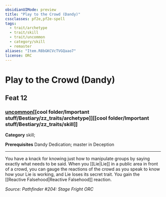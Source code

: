 ```yaml
---
obsidianUIMode: preview
title: "Play to the Crowd (Dandy)"
cssclasses: pf2e,pf2e-spell
tags:
  - trait/archetype
  - trait/skill
  - trait/uncommon
  - category/skill
  - remaster
aliases: "Item.R8bGKCVcTVGQaao7"
license: ORC
---
```

# Play to the Crowd (Dandy)
## Feat 12
### [uncommon](cool%20folder/Important%20stuff/Bestiary/zz_traits/uncommon.md "Uncommon Rarity Trait")[[cool folder/Important stuff/Bestiary/zz_traits/archetype]][[cool folder/Important stuff/Bestiary/zz_traits/skill]]

**Category** skill; 



**Prerequisites** Dandy Dedication; master in Deception
* * *
You have a knack for knowing just how to manipulate groups by saying exactly what needs to be said. When you [[Lie|Lie]] in a public area in front of a crowd, you can gauge the reactions of the crowd as you speak to know how your Lie is working, and Lie loses its secret trait. You gain the [[Reactive Falsehood|Reactive Falsehood]] reaction.

*Source: Pathfinder #204: Stage Fright*
*ORC*
